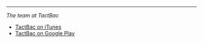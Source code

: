 ﻿
---

*The team at TactBac*

- [TactBac on iTunes](https://itunes.apple.com/us/app/tactbac/id1282805236)
- [TactBac on Google Play](https://play.google.com/store/apps/details?id=com.tactbac)